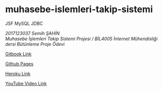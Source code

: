 # muhasebe-islemleri-takip-sistemi
JSF MySQL JDBC

<i>2017123037 Semih ŞAHİN <br />
Muhasebe İşlemleri Takip Sistemi Projesi / BİL4005 İnternet Mühendisliği dersi Bütünleme Proje Ödevi</i>


<p><a href="https://esemihsahin.gitbook.io/jsfmuhasebeprojesi/" target="_blank">Gitbook Link</a></p>
<p><a href="https://cengsemihsahin.github.io/muhasebe-islemleri-takip-sistemi/" target="_blank">Github Pages</a></p>
<p><a href="https://muhasebeodevsemih.herokuapp.com/" target="_blank">Heroku Link</a></p>
<p><a href="https://youtu.be/pyppEhiXJsU" target="_blank">YouTube Video Link</a></p>
